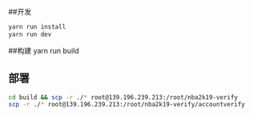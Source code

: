 ##开发

```sh
yarn run install
yarn run dev
```

##构建
yarn run build

## 部署

```sh
cd build && scp -r ./* root@139.196.239.213:/root/nba2k19-verify
scp -r ./* root@139.196.239.213:/root/nba2k19-verify/accountverify
```
